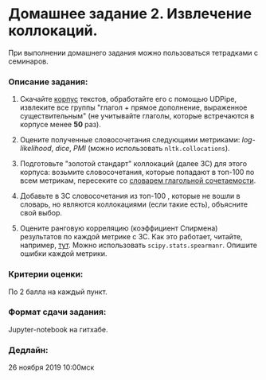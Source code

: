 # Домашнее задание 2. Извлечение коллокаций.

При выполнении домашнего задания можно пользоваться тетрадками с семинаров.

### Описание задания:

1. Скачайте [корпус](https://github.com/sjut/HSE-Compling/blob/master/hw/testset2.txt) текстов, обработайте его с помощью UDPipe, извлеките все группы 
"глагол + прямое дополнение, выраженное существительным" 
(не учитывайте глаголы, которые встречаются в корпусе менее **50** раз).

2. Оцените полученные словосочетания следующими метриками: *log-likelihood*, *dice*, *PMI* (можно использовать `nltk.collocations`). 

3. Подготовьте "золотой стандарт" коллокаций (далее ЗС) для этого корпуса: 
возьмите словосочетания, которые попадают в топ-100 по всем метрикам,
пересеките со [словарем глагольной сочетаемости](https://yadi.sk/d/5WWwOr9ccemcZA).

4. Добавьте в ЗС словосочетания из топ-100 , которые не вошли в словарь, но являются коллокациями (если такие есть), объясните свой выбор.

5. Оцените ранговую корреляцию (коэффициент Спирмена) результатов по каждой метрике с ЗС. 
Как это работает, читайте, например, [тут](https://en.wikipedia.org/wiki/Spearman%27s_rank_correlation_coefficient#Example).
Можно использовать `scipy.stats.spearmanr`.
Опишите ошибки каждой метрики.

### Критерии оценки:

По 2 балла на каждый пункт.

### Формат сдачи задания:

Jupyter-notebook на гитхабе.

### Дедлайн: 

26 ноября 2019 10:00мск
